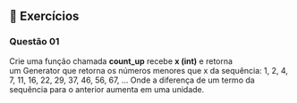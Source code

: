 ## 📝 Exercícios

### Questão 01 

Crie uma função chamada **count_up** recebe **x (int)** e retorna um Generator que retorna os números menores que x da sequência:
    1, 2, 4, 7, 11, 16, 22, 29, 37, 46, 56, 67, …
Onde a diferença de um termo da sequência para o anterior aumenta em uma unidade.